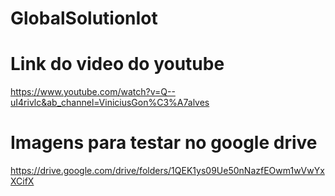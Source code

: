 # GlobalSolutionIot

# Link do video do youtube

https://www.youtube.com/watch?v=Q--uI4rivlc&ab_channel=ViniciusGon%C3%A7alves


# Imagens para testar no google drive

https://drive.google.com/drive/folders/1QEK1ys09Ue50nNazfEOwm1wVwYxXCifX
